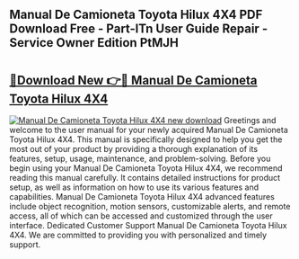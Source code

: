 ## Manual De Camioneta Toyota Hilux 4X4 PDF Download Free - Part-lTn User Guide Repair - Service Owner Edition PtMJH

# <h2><a href="http://bc1512.oget.top/?id=Manual+De+Camioneta+Toyota+Hilux+4X4">🔗Download New 👉🔴 Manual De Camioneta Toyota Hilux 4X4</a></h2>

[![Manual De Camioneta Toyota Hilux 4X4 new download](https://i.imgur.com/5g1atiW.png)](http://bc1512.oget.top/?id=Manual+De+Camioneta+Toyota+Hilux+4X4)
Greetings and welcome to the user manual for your newly acquired Manual De Camioneta Toyota Hilux 4X4. This manual is specifically designed to help you get the most out of your product by providing a thorough explanation of its features, setup, usage, maintenance, and problem-solving. Before you begin using your Manual De Camioneta Toyota Hilux 4X4, we recommend reading this manual carefully. It contains detailed instructions for product setup, as well as information on how to use its various features and capabilities. Manual De Camioneta Toyota Hilux 4X4 advanced features include object recognition, motion sensors, customizable alerts, and remote access, all of which can be accessed and customized through the user interface. Dedicated Customer Support Manual De Camioneta Toyota Hilux 4X4. We are committed to providing you with personalized and timely support.
